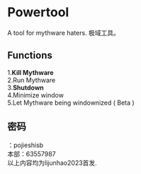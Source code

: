 # Powertool
A tool for mythware haters. 极域工具。
## Functions
1.**Kill Mythware**  
2.Run Mythware   
3.__Shutdown__  
4.Minimize window   
5.Let Mythware being windownized ( Beta )  

## 密码  
：pojieshisb  
本部：63557987  
以上内容均为lijunhao2023首发.  
